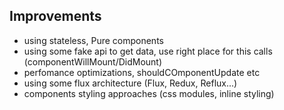 ## Improvements

- using stateless, Pure components
- using some fake api to get data, use right place for this calls (componentWillMount/DidMount)
- perfomance optimizations, shouldCOmponentUpdate etc
- using some flux architecture (Flux, Redux, Reflux...)
- components styling approaches (css modules, inline styling)
